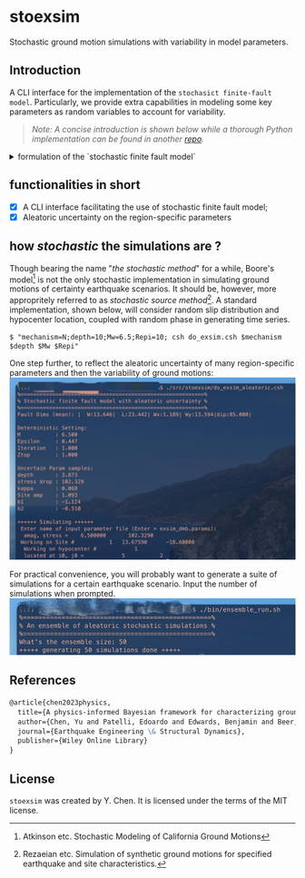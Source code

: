 # stoexsim

Stochastic ground motion simulations with variability in model parameters.

## Introduction

A CLI interface for the implementation of the `stochasict finite-fault model`. Particularly, we provide extra capabilities in modeling some key parameters as random variables to account for variability.

> *Note: A concise introduction is shown below while a thorough Python implementation can be found in another [repo](https://github.com/leslieDLcy/eqstochsim).*

<details><summary>formulation of the `stochastic finite fault model`</summary>
<p>

A stochastic representation that encapsulates the physics of the earthquake process and wave propagation plays the central role, from the seismological perspective, in characterizing the ground motions. One of the most desired advantage is that such type of representations explicitly distill the knowledge of various factors affecting ground motions (e.g. source, path, and site) into a parametric formulation.
In this study, we have adopted a well-validated stochastic seismological model, as given below, whereby source process, attenuation, and site effects are encapsulated in a parameterized form of the amplitude spectrum. A finite fault strategy is particularly employed to represent the geometry of larger ruptures for large earthquakes.

$$A(f; \Theta) = E(f, M; \theta_{E}) \times P(f, R; \theta_{P}) \times S(f; \theta_{S})$$

Particularly, the variability of such effects in the spectral formulation and hence the uncertainty in stochastic simulations are represented by probability distribution over the input parameters $\Theta=(\theta_{E}, \theta_{P}, \theta_{S}) \sim p(\Theta)$.
</p>
</details>



## functionalities in short

- [x] A CLI interface facilitating the use of stochastic finite fault model;
- [x] Aleatoric uncertainty on the region-specific parameters

## how *stochastic* the simulations are ?

Though bearing the name "*the stochastic method*" for a while, Boore's model[^1] is not the only stochastic implementation in simulating ground motions of certainty earthquake scenarios. It should be, however, more appropritely referred to as *stochastic source method*[^2]. A standard implementation, shown below, will consider random slip distribution and hypocenter location, coupled with random phase in generating time series.  

```shell
$ "mechanism=N;depth=10;Mw=6.5;Repi=10; csh do_exsim.csh $mechanism $depth $Mw $Repi"
```

One step further, to reflect the aleatoric uncertainty of many region-specific parameters and then the variability of ground motions:
![alt text](visualizations/alea_single.jpeg "single aleatoric simulations")

For practical convenience, you will probably want to generate a suite of simulations for a certain earthquake scenario. Input the number of simulations when prompted.
![alt text](visualizations/alea_ensemble.jpeg "a suite of simulations")



## References

```markdown
@article{chen2023physics,
  title={A physics-informed Bayesian framework for characterizing ground motion process in the presence of missing data},
  author={Chen, Yu and Patelli, Edoardo and Edwards, Benjamin and Beer, Michael},
  journal={Earthquake Engineering \& Structural Dynamics},
  publisher={Wiley Online Library}
}
```



[^1]: Atkinson etc. Stochastic Modeling of California Ground Motions
[^2]: Rezaeian etc. Simulation of synthetic ground motions for specified earthquake and site characteristics.





## License

`stoexsim` was created by Y. Chen. It is licensed under the terms of the MIT license.

<!-- TODO: Tweak the standart out look of the CLI -->
